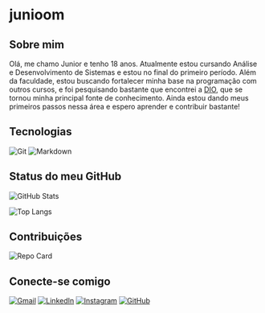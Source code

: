 # junioom

## Sobre mim

Olá, me chamo Junior e tenho 18 anos. Atualmente estou cursando Análise e Desenvolvimento de Sistemas e estou no final do primeiro período. Além da faculdade, estou buscando fortalecer minha base na programação com outros cursos, e foi pesquisando bastante que encontrei a [DIO](https://web.dio.me/home), que se tornou minha principal fonte de conhecimento. Ainda estou dando meus primeiros passos nessa área e espero aprender e contribuir bastante!

## Tecnologias

![Git](https://img.shields.io/badge/GIT-E44C30?style=for-the-badge&logo=git&logoColor=white)
![Markdown](https://img.shields.io/badge/Markdown-000?style=for-the-badge&logo=markdown)

## Status do meu GitHub

![GitHub Stats](https://github-readme-stats.vercel.app/api?username=junioom&theme=transparent&bg_color=000&border_color=30A3DC&show_icons=true&icon_color=30A3DC&title_color=E94D5F&text_color=FFF)

![Top Langs](https://github-readme-stats-git-masterrstaa-rickstaa.vercel.app/api/top-langs/?username=junioom&layout=compact&bg_color=000&border_color=30A3DC&title_color=E94D5F&text_color=FFF)

## Contribuições

![Repo Card](https://github-readme-stats.vercel.app/api/pin/?username=junioom&repo=dio-lab-open-source&bg_color=000&border_color=30A3DC&show_icons=true&icon_color=30A3DC&title_color=E94D5F&text_color=FFF)


## Conecte-se comigo

[![Gmail](https://img.shields.io/badge/Gmail-333333?style=for-the-badge&logo=gmail&logoColor=red)](mailto:juniorbmelo12@gmail.com)
[![LinkedIn](https://img.shields.io/badge/LinkedIn-0077B5?style=for-the-badge&logo=linkedin&logoColor=white)](https://www.linkedin.com/in/alexsandro-junior-576719297/)
[![Instagram](https://img.shields.io/badge/-Instagram-%23E4405F?style=for-the-badge&logo=instagram&logoColor=white)](https://www.instagram.com/juniorbm.wn/)
[![GitHub](https://img.shields.io/badge/GitHub-100000?style=for-the-badge&logo=github&logoColor=white)](https://github.com/junioom)

